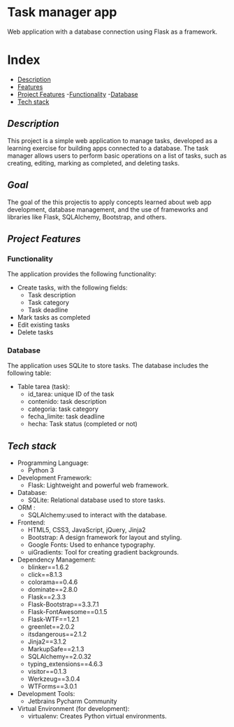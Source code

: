 # Task manager app
Web application with a database connection using Flask as a framework.
# Index
- [Description](#description)
- [Features](#goal)
- [Project Features](#features)
  -[Functionality](#func)
  -[Database](#bbdd) 
- [Tech stack](#stack)

## _Description_ <a name="description"></a>
This project is a simple web application to manage tasks, developed as a learning exercise for building apps connected to a database. The task manager allows users to perform basic operations on a list of tasks, such as creating, editing, marking as completed, and deleting tasks.  
## _Goal_ <a name="goal"></a>
The goal of the this projectis to apply concepts learned about web app development, database management, and the use of frameworks and libraries like Flask, SQLAlchemy, Bootstrap, and others.
## _Project Features_<a name="features"></a> 
### Functionality <a name="func"></a>
The application provides the following functionality:
- Create tasks, with the following fields:
  - Task description
  - Task category
  - Task deadline
- Mark tasks as completed
- Edit existing tasks
- Delete tasks
### Database <a name="bbdd"></a>
The application uses SQLite to store tasks. The database includes the following table:
- Table tarea (task):
  - id_tarea: unique ID of the task
  - contenido: task description
  - categoria: task category
  - fecha_limite: task deadline
  - hecha: Task status (completed or not)
## _Tech stack_<a name="stack"></a>
- Programming Language:
  - Python 3
- Development Framework:
  - Flask: Lightweight and powerful web framework.
- Database:
  - SQLite:  Relational database used to store tasks.
- ORM :
  - SQLAlchemy:used to interact with the database.
- Frontend:
  - HTML5, CSS3, JavaScript, jQuery, Jinja2
  - Bootstrap: A design framework for layout and styling.
  - Google Fonts: Used to enhance typography.
  - uiGradients: Tool for creating gradient backgrounds.
- Dependency Management:
  - blinker==1.6.2
  - click==8.1.3
  - colorama==0.4.6
  - dominate==2.8.0
  - Flask==2.3.3
  - Flask-Bootstrap==3.3.7.1
  - Flask-FontAwesome==0.1.5
  - Flask-WTF==1.2.1
  - greenlet==2.0.2
  - itsdangerous==2.1.2
  - Jinja2==3.1.2
  - MarkupSafe==2.1.3
  - SQLAlchemy==2.0.32
  - typing_extensions==4.6.3
  - visitor==0.1.3
  - Werkzeug==3.0.4
  - WTForms==3.0.1
- Development Tools:
  - Jetbrains Pycharm Community
- Virtual Environment (for development):
  - virtualenv: Creates Python virtual environments.
